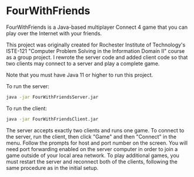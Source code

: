 # FourWithFriends


FourWithFriends is a Java-based multiplayer Connect 4 game that you can play over the Internet with your friends.

This project was originally created for Rochester Institute of Technology's ISTE-121 "Computer Problem Solving in the Information Domain II" course as a group project.
I rewrote the server code and added client code so that two clients may connect to a server and play a complete game.

Note that you must have Java 11 or higher to run this project.

To run the server:
```bash
java -jar FourWithFriendsServer.jar
```

To run the client:
```bash
java -jar FourWithFriendsClient.jar
```

The server accepts exactly two clients and runs one game. To connect to the
server, run the client, then click "Game" and then "Connect" in the menu.
Follow the prompts for host and port number on the screen. You will need
port forwarding enabled on the server computer in order to join a game
outside of your local area network. To play additional games, you must
restart the server and reconnect both of the clients, following the
same procedure as in the initial setup.
